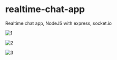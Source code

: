 # realtime-chat-app
Realtime chat app, NodeJS with express, socket.io


![1](https://user-images.githubusercontent.com/54606857/153729411-330cbb63-2b14-4502-bbf5-8be5ba05630a.PNG)

![2](https://user-images.githubusercontent.com/54606857/153729413-9bd22de7-2ea0-4579-9601-fa3683852126.PNG)

![3](https://user-images.githubusercontent.com/54606857/153729415-3be775f2-dfb4-4a68-88c0-e2d31846c86c.PNG)

